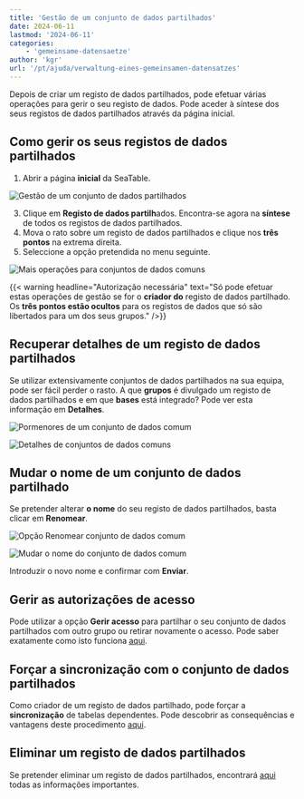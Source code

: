 ```yaml
---
title: 'Gestão de um conjunto de dados partilhados'
date: 2024-06-11
lastmod: '2024-06-11'
categories:
    - 'gemeinsame-datensaetze'
author: 'kgr'
url: '/pt/ajuda/verwaltung-eines-gemeinsamen-datensatzes'
---
```


Depois de criar um registo de dados partilhados, pode efetuar várias operações para gerir o seu registo de dados. Pode aceder à síntese dos seus registos de dados partilhados através da página inicial.

## Como gerir os seus registos de dados partilhados

1. Abrir a página **inicial** da SeaTable.

![Gestão de um conjunto de dados partilhados](https://seatable.io/wp-content/uploads/2022/11/overview-common-datasets.png)

3. Clique em **Registo de dados partilh**ados. Encontra-se agora na **síntese** de todos os registos de dados partilhados.
4. Mova o rato sobre um registo de dados partilhados e clique nos **três pontos** na extrema direita.
5. Seleccione a opção pretendida no menu seguinte.

![Mais operações para conjuntos de dados comuns](https://seatable.io/wp-content/uploads/2024/06/More-operations-for-common-datasets.png)

{{< warning  headline="Autorização necessária"  text="Só pode efetuar estas operações de gestão se for o **criador do** registo de dados partilhado. Os **três pontos estão ocultos** para os registos de dados que só são libertados para um dos seus grupos." />}}

## Recuperar detalhes de um registo de dados partilhados

Se utilizar extensivamente conjuntos de dados partilhados na sua equipa, pode ser fácil perder o rasto. A que **grupos** é divulgado um registo de dados partilhados e em que **bases** está integrado? Pode ver esta informação em **Detalhes**.

![Pormenores de um conjunto de dados comum](https://seatable.io/wp-content/uploads/2024/06/Details-of-a-common-dataset.png)

![Detalhes de conjuntos de dados comuns](https://seatable.io/wp-content/uploads/2024/06/Common-dataset-details.png)

## Mudar o nome de um conjunto de dados partilhado

Se pretender alterar **o nome** do seu registo de dados partilhados, basta clicar em **Renomear**.

![Opção Renomear conjunto de dados comum](https://seatable.io/wp-content/uploads/2024/06/Rename-common-dataset-option.png)

![Mudar o nome do conjunto de dados comum](https://seatable.io/wp-content/uploads/2024/06/Rename-common-dataset.png)

Introduzir o novo nome e confirmar com **Enviar**.

## Gerir as autorizações de acesso

Pode utilizar a opção **Gerir acesso** para partilhar o seu conjunto de dados partilhados com outro grupo ou retirar novamente o acesso. Pode saber exatamente como isto funciona [aqui](https://seatable.io/pt/docs/gemeinsame-datensaetze/freigabe-eines-gemeinsamen-datensatzes-an-eine-andere-gruppe/).

## Forçar a sincronização com o conjunto de dados partilhados

Como criador de um registo de dados partilhado, pode forçar a **sincronização** de tabelas dependentes. Pode descobrir as consequências e vantagens deste procedimento [aqui](https://seatable.io/pt/docs/gemeinsame-datensaetze/synchronisation-eines-gemeinsamen-datensatzes/).

## Eliminar um registo de dados partilhados

Se pretender eliminar um registo de dados partilhados, encontrará [aqui](https://seatable.io/pt/docs/gemeinsame-datensaetze/loeschen-eines-gemeinsamen-datensatzes/) todas as informações importantes.

